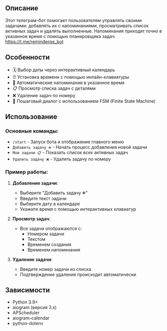 ## Описание
Этот телеграм-бот помогает пользователям управлять своими задачами: добавлять их с напоминаниями, просматривать список активных задач и удалять выполненные. Напоминания приходят точно в указанное время с помощью планировщика задач.
https://t.me/reminderqq_bot

## Особенности
- 🗓️ Выбор даты через интерактивный календарь
- ⏰ Установка времени с помощью инлайн-клавиатуры
- 🔔 Автоматические напоминания в указанное время
- 📋 Просмотр списка задач с деталями
- ❌ Удаление задач по номеру
- 💬 Пошаговый диалог с использованием FSM (Finite State Machine)

## Использование
### Основные команды:
- `/start` - Запуск бота и отображение главного меню
- `Добавить задачу ➕` - Начать процесс добавления новой задачи
- `Мои задачи 📋` - Показать список всех активных задач
- `Удалить задачу ❌` - Удалить задачу по номеру

### Пример работы:
1. **Добавление задачи**:
   - Выберите "Добавить задачу ➕"
   - Введите текст задачи
   - Выберите дату в календаре
   - Укажите время с помощью интерактивных клавиатур

2. **Просмотр задач**:
   - Все задачи отображаются с:
     - Номером задачи
     - Текстом
     - Временем создания
     - Временем напоминания

3. **Удаление задачи**:
   - Введите номер задачи из списка
   - Подтверждение удаления происходит автоматически

## Зависимости
- Python 3.9+
- aiogram (версия 3.x)
- APScheduler
- aiogram-calendar
- python-dotenv
